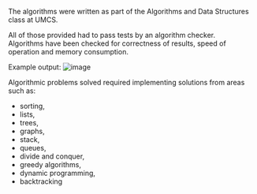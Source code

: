 The algorithms were written as part of the Algorithms and Data Structures class at UMCS. 

All of those provided had to pass tests by an algorithm checker.   
Algorithms have been checked for correctness of results, speed of operation and memory consumption.

Example output:
![image](https://github.com/ppirog/AlgorithmsAndDataStructures/assets/126290295/3cac989d-f97d-4bdb-9d75-73a0af36b607)


Algorithmic problems solved required implementing solutions from areas such as: 

- sorting, 
- lists,
- trees,
- graphs,
- stack,
- queues,
- divide and conquer,
- greedy algorithms,
- dynamic programming,
- backtracking
